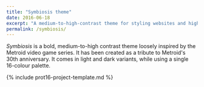 ```yaml
---
title: "Symbiosis theme"
date: 2016-06-18
excerpt: "A medium-to-high-contrast theme for styling websites and highlighting code syntax. Inspired by Metroid."
permalink: /symbiosis/
---
```

*Symbiosis* is a bold, medium-to-high contrast theme loosely inspired by the Metroid video game series. It has been created as a tribute to Metroid's 30th anniversary. It comes in light and dark variants, while using a single 16-colour palette.

{% include prot16-project-template.md %}
